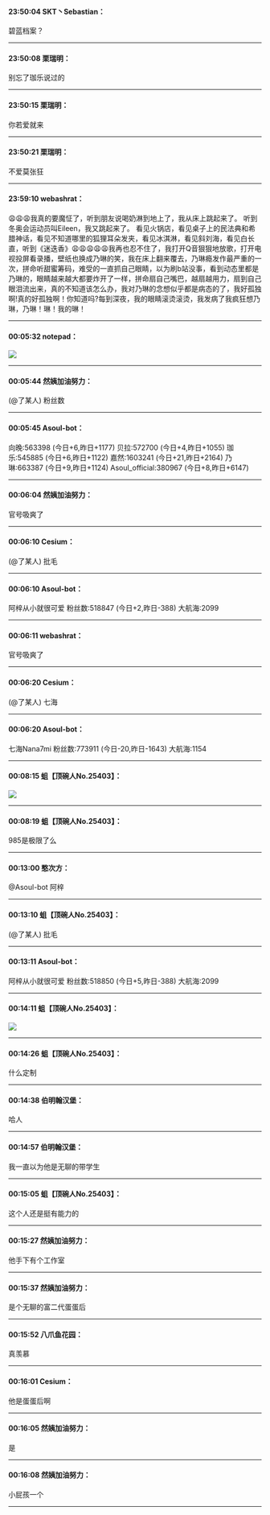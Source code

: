 #### 23:50:04  SKT丶Sebastian：

碧蓝档案？

*****

#### 23:50:08  栗瑞明：

别忘了珈乐说过的

*****

#### 23:50:15  栗瑞明：

你若爱就来

*****

#### 23:50:21  栗瑞明：

不爱莫张狂

*****

#### 23:59:10  webashrat：

😩😩😩我真的要魔怔了，听到朋友说喝奶淋到地上了，我从床上跳起来了。
听到冬奥会运动员叫Eileen，我又跳起来了。
看见火锅店，看见桌子上的民法典和希腊神话，看见不知道哪里的狐狸耳朵发夹，看见冰淇淋，看见斜刘海，看见白长直，听到《迷迭香》😩😩😩😩😩我再也忍不住了，我打开Q音狠狠地放歌，打开电视投屏看录播，壁纸也换成乃琳的笑，我在床上翻来覆去，乃琳瘾发作最严重的一次，拼命听甜蜜筹码，难受的一直抓自己眼睛，以为刷b站没事，看到动态里都是乃琳的，眼睛越来越大都要炸开了一样，拼命扇自己嘴巴，越扇越用力，扇到自己眼泪流出来，真的不知道该怎么办，我对乃琳的念想似乎都是病态的了，我好孤独啊!真的好孤独啊！你知道吗?每到深夜，我的眼睛滚烫滚烫，我发病了我疯狂想乃琳，乃琳！琳！我的琳！

*****

#### 00:05:32  notepad：

![](http://gchat.qpic.cn/gchatpic_new/976058243/614391357-2246494063-0275A2D8F98C6EC28244DDEE18395CA0/0?term=2")

*****

#### 00:05:44  然姨加油努力：

(@了某人)  粉丝数

*****

#### 00:05:45  Asoul-bot：

向晚:563398
(今日+6,昨日+1177)
贝拉:572700
(今日+4,昨日+1055)
珈乐:545885
(今日+6,昨日+1122)
嘉然:1603241
(今日+21,昨日+2164)
乃琳:663387
(今日+9,昨日+1124)
Asoul_official:380967
(今日+8,昨日+6147)


*****

#### 00:06:04  然姨加油努力：

官号吸爽了

*****

#### 00:06:10  Cesium：

(@了某人)  批毛

*****

#### 00:06:10  Asoul-bot：

阿梓从小就很可爱
粉丝数:518847
(今日+2,昨日-388)
大航海:2099

*****

#### 00:06:11  webashrat：

官号吸爽了

*****

#### 00:06:20  Cesium：

(@了某人)  七海

*****

#### 00:06:20  Asoul-bot：

七海Nana7mi
粉丝数:773911
(今日-20,昨日-1643)
大航海:1154

*****

#### 00:08:15  蛆【顶碗人No.25403】：

![](http://gchat.qpic.cn/gchatpic_new/794594593/614391357-3107261691-D5D6228DD11C1CCF962CA1CA0638C24A/0?term=2")

*****

#### 00:08:19  蛆【顶碗人No.25403】：

985是极限了么

*****

#### 00:13:00  憨次方：

@Asoul-bot 阿梓

*****

#### 00:13:10  蛆【顶碗人No.25403】：

(@了某人)  批毛

*****

#### 00:13:11  Asoul-bot：

阿梓从小就很可爱
粉丝数:518850
(今日+5,昨日-388)
大航海:2099

*****

#### 00:14:11  蛆【顶碗人No.25403】：

![](http://gchat.qpic.cn/gchatpic_new/794594593/614391357-2987490248-42DCF15BBD3F36AB1AB9EE67F949A9DB/0?term=2")

*****

#### 00:14:26  蛆【顶碗人No.25403】：

什么定制

*****

#### 00:14:38  伯明翰汉堡：

哈人

*****

#### 00:14:57  伯明翰汉堡：

我一直以为他是无聊的带学生

*****

#### 00:15:05  蛆【顶碗人No.25403】：

这个人还是挺有能力的

*****

#### 00:15:27  然姨加油努力：

他手下有个工作室

*****

#### 00:15:37  然姨加油努力：

是个无聊的富二代蛋蛋后

*****

#### 00:15:52  八爪鱼花园：

真羡慕

*****

#### 00:16:01  Cesium：

他是蛋蛋后啊

*****

#### 00:16:05  然姨加油努力：

是

*****

#### 00:16:08  然姨加油努力：

小屁孩一个

*****

